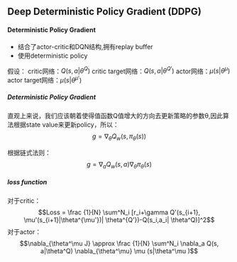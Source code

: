 ## Deep Deterministic Policy Gradient (DDPG) 
#### Deterministic Policy Gradient
* 结合了actor-critic和DQN结构,拥有replay buffer
* 使用deterministic policy

假设：
critic网络：$Q(s,a|\theta^Q)$
critic target网络：$Q(s,a|\theta^{Q'})$
actor网络：$\mu(s|\theta^\mu)$
actor target网络：$\mu(s|\theta^{\mu'})$
##### Deterministic Policy Gradient
直观上来说，我们应该朝着使得值函数Q值增大的方向去更新策略的参数θ,因此算法根据state value来更新policy，所以：
$$g=\nabla_\theta Q_w(s, \pi_\theta (s))$$

根据链式法则：
$$g=\nabla_a Q_w(s, a) \nabla_\theta \pi_\theta (s)$$

##### loss function
对于critic：
$$Loss = \frac {1}{N} \sum^N_i [r_i+\gamma Q'(s_{i+1}, \mu'(s_{i+1}|\theta^{\mu'})| \theta^{Q'})-Q(s_i,a_i| \theta^Q)]^2$$
对于actor：
$$\nabla_{\theta^\mu J} \approx \frac {1}{N} \sum^N_i \nabla_a Q(s, a|\theta^Q) \nabla_{\theta^\mu} \mu (s|\theta^\mu )$$


